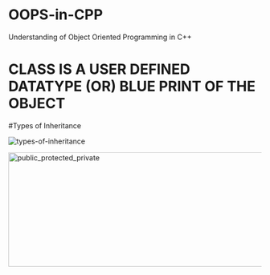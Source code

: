 # OOPS-in-CPP
Understanding of Object Oriented Programming in C++

# CLASS IS A USER DEFINED DATATYPE (OR) BLUE PRINT OF THE OBJECT

#Types of Inheritance


![types-of-inheritance](https://github.com/user-attachments/assets/2d0ce65a-e2e1-4530-9370-90da49a7cd33)

<img width="576" height="228" alt="public_protected_private" src="https://github.com/user-attachments/assets/ff85715c-57ff-457a-b262-4bea25d862e0" />
